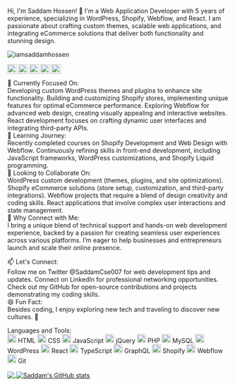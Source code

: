 Hi, I'm Saddam Hossen! 👋
I'm a Web Application Developer with 5 years of experience, specializing in WordPress, Shopify, Webflow, and React. I am passionate about crafting custom themes, scalable web applications, and integrating eCommerce solutions that deliver both functionality and stunning design.

<p align="left"> <img src="https://komarev.com/ghpvc/?username=iamsaddamhossen&label=Views&color=blue&style=plastic" alt="iamsaddamhossen" /> </p> <a href="https://twitter.com/SaddamCse007"> <img align="left" alt="Saddam's Twitter" width="22px" src="https://cdn.jsdelivr.net/npm/simple-icons@v3/icons/twitter.svg" /> </a> <a href="https://linkedin.com/in/muhammad-saddam-hossen-a8562b131"> <img align="left" alt="Saddam's LinkedIn" width="22px" src="https://cdn.jsdelivr.net/npm/simple-icons@v3/icons/linkedin.svg" /> </a> <a href="https://github.com/iamsaddamhossen"> <img align="left" alt="Saddam's Github" width="22px" src="https://cdn.jsdelivr.net/npm/simple-icons@v3/icons/github.svg" /> </a> <a href="https://instagram.com/saddam.wp/"> <img align="left" alt="Saddam's Instagram" width="22px" src="https://cdn.jsdelivr.net/npm/simple-icons@v3/icons/instagram.svg" /> </a> <a href="https://www.facebook.com/iamsaddamhossen/"> <img align="left" alt="Saddam's Facebook" width="22px" src="https://cdn.jsdelivr.net/npm/simple-icons@v3/icons/facebook.svg" /> </a> <br/> <br/>
🔭 Currently Focused On: <br/>
Developing custom WordPress themes and plugins to enhance site functionality.
Building and customizing Shopify stores, implementing unique features for optimal eCommerce performance.
Exploring Webflow for advanced web design, creating visually appealing and interactive websites.
React development focuses on crafting dynamic user interfaces and integrating third-party APIs.<br/>
🌱 Learning Journey:<br/>
Recently completed courses on Shopify Development and Web Design with Webflow.
Continuously refining skills in front-end development, including JavaScript frameworks, WordPress customizations, and Shopify Liquid programming.<br/>
👯 Looking to Collaborate On:<br/>
WordPress custom development (themes, plugins, and site optimizations).
Shopify eCommerce solutions (store setup, customization, and third-party integrations).
Webflow projects that require a blend of design creativity and coding skills.
React applications that involve complex user interactions and state management.<br/>
🤔 Why Connect with Me:<br/>
I bring a unique blend of technical support and hands-on web development experience, backed by a passion for creating seamless user experiences across various platforms. I’m eager to help businesses and entrepreneurs launch and scale their online presence.<br/>

📫 Let's Connect:<br/>
Follow me on Twitter @SaddamCse007 for web development tips and updates.
Connect on LinkedIn for professional networking opportunities.
Check out my GitHub for open-source contributions and projects demonstrating my coding skills.<br/>
😄 Fun Fact:<br/>
Besides coding, I enjoy exploring new tech and traveling to discover new cultures. 🚀<br/>

Languages and Tools:<br/>
<code><img height="20" src="https://img.icons8.com/color/48/000000/html-5.png"></code> HTML <code><img height="20" src="https://img.icons8.com/color/48/000000/css3.png"></code> CSS <code><img height="20" src="https://img.icons8.com/color/48/000000/javascript.png"></code> JavaScript <code><img height="20" src="https://img.icons8.com/ios-filled/50/000000/jquery.png"></code> jQuery <code><img height="20" src="https://img.icons8.com/color/48/000000/php.png"></code> PHP <code><img height="20" src="https://img.icons8.com/color/48/000000/mysql.png"></code> MySQL <code><img height="20" src="https://img.icons8.com/color/48/000000/wordpress.png"></code> WordPress <code><img height="20" src="https://img.icons8.com/color/48/000000/react-native.png"></code> React <code><img height="20" src="https://img.icons8.com/color/48/000000/typescript.png"></code> TypeScript <code><img height="20" src="https://img.icons8.com/color/48/000000/graphql.png"></code> GraphQL <code><img height="20" src="https://img.icons8.com/color/48/000000/shopify.png"></code> Shopify <code><img height="20" src="https://img.icons8.com/color/48/000000/webflow.png"></code> Webflow <code><img height="20" src="https://img.icons8.com/color/48/000000/git.png"></code> Git

<a href="https://github.com/iamsaddamhossen"> <img align="center" src="https://github-readme-stats.vercel.app/api/top-langs/?username=iamsaddamhossen&theme=light&hide_langs_below=1" /> </a> <a href="https://github.com/iamsaddamhossen"> <img align="center" src="https://github-readme-stats.vercel.app/api?username=iamsaddamhossen&show_icons=true&theme=light&line_height=27" alt="Saddam's GitHub stats"/> </a>
